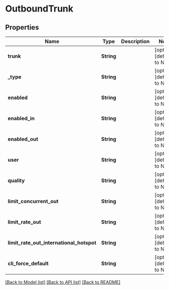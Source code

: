 # OutboundTrunk

## Properties
Name | Type | Description | Notes
------------ | ------------- | ------------- | -------------
**trunk** | **String** |  | [optional] [default to None]
**_type** | **String** |  | [optional] [default to None]
**enabled** | **String** |  | [optional] [default to None]
**enabled_in** | **String** |  | [optional] [default to None]
**enabled_out** | **String** |  | [optional] [default to None]
**user** | **String** |  | [optional] [default to None]
**quality** | **String** |  | [optional] [default to None]
**limit_concurrent_out** | **String** |  | [optional] [default to None]
**limit_rate_out** | **String** |  | [optional] [default to None]
**limit_rate_out_international_hotspot** | **String** |  | [optional] [default to None]
**cli_force_default** | **String** |  | [optional] [default to None]

[[Back to Model list]](../README.md#documentation-for-models) [[Back to API list]](../README.md#documentation-for-api-endpoints) [[Back to README]](../README.md)


